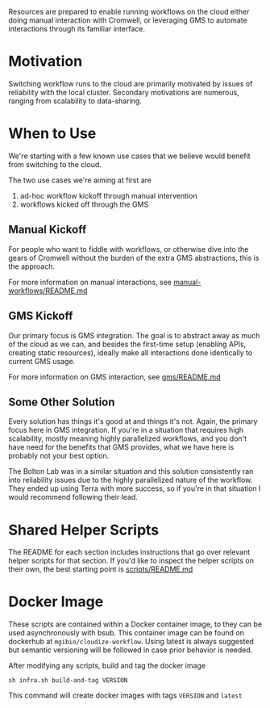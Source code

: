 Resources are prepared to enable running workflows on the cloud either
doing manual interaction with Cromwell, or leveraging GMS to automate
interactions through its familiar interface.


# Motivation

Switching workflow runs to the cloud are primarily motivated by issues
of reliability with the local cluster. Secondary motivations are
numerous, ranging from scalability to data-sharing.


# When to Use

We're starting with a few known use cases that we believe would
benefit from switching to the cloud.

The two use cases we're aiming at first are
1) ad-hoc workflow kickoff through manual intervention
2) workflows kicked off through the GMS


## Manual Kickoff

For people who want to fiddle with workflows, or otherwise dive into
the gears of Cromwell without the burden of the extra GMS
abstractions, this is the approach.

For more information on manual interactions, see
[manual-workflows/README.md](manual-workflows/README.md)


## GMS Kickoff

Our primary focus is GMS integration. The goal is to abstract away as
much of the cloud as we can, and besides the first-time setup
(enabling APIs, creating static resources), ideally make all
interactions done identically to current GMS usage.

For more information on GMS interaction, see
[gms/README.md](gms/README.md)


## Some Other Solution

Every solution has things it's good at and things it's not. Again, the
primary focus here in GMS integration. If you're in a situation that
requires high scalability, mostly meaning highly parallelized
workflows, and you don't have need for the benefits that GMS provides,
what we have here is probably not your best option.

The Bolton Lab was in a similar situation and this solution
consistently ran into reliability issues due to the highly
parallelized nature of the workflow. They ended up using Terra
with more success, so if you're in that situation I would recommend
following their lead.


# Shared Helper Scripts

The README for each section includes instructions that go over
relevant helper scripts for that section. If you'd like to inspect the
helper scripts on their own, the best starting point is
[scripts/README.md](scripts/README.md)


# Docker Image

These scripts are contained within a Docker container image, to they
can be used asynchronously with bsub. This container image can be
found on dockerhub at `mgibio/cloudize-workflow`. Using latest is
always suggested but semantic versioning will be followed in case
prior behavior is needed.

After modifying any scripts, build and tag the docker image

    sh infra.sh build-and-tag VERSION

This command will create docker images with tags `VERSION` and `latest`
